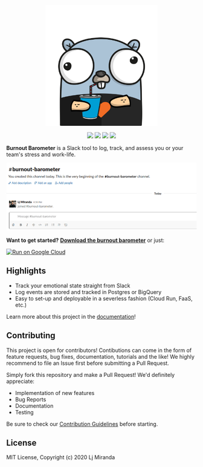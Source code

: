 <p align="center"><img alt="barometer-logo" src="docs/assets/gopher.png" height=320/></p>
<p align="center">
    <a href="https://dev.azure.com/ljvmiranda/ljvmiranda/_build/latest?definitionId=6&branchName=master"><img src="https://dev.azure.com/ljvmiranda/ljvmiranda/_apis/build/status/ljvmiranda921.burnout-barometer?branchName=master"></img></a>
    <a href="https://goreportcard.com/report/github.com/ljvmiranda921/burnout-barometer"><img src="https://goreportcard.com/badge/github.com/ljvmiranda921/burnout-barometer"></img></a>
    <a href="https://godoc.org/github.com/ljvmiranda921/burnout-barometer"><img src="https://godoc.org/github.com/ljvmiranda921/burnout-barometer?status.svg"></img></a>
    <a href="https://golangci.com"><img src="https://golangci.com/badges/github.com/ljvmiranda921/burnout-barometer.svg"></img></a>
</p>


**Burnout Barometer** is a Slack tool to log, track, and assess you or your
team's stress and work-life.

![](docs/assets/demo.gif)


**Want to get started?** [**Download the burnout barometer**](https://ljvmiranda921.github.io/burnout-barometer/download/) or just:

[![Run on Google Cloud](https://deploy.cloud.run/button.svg)](https://deploy.cloud.run?git_repo=https://github.com/ljvmiranda921/burnout-barometer.git)

## Highlights

* Track your emotional state straight from Slack
* Log events are stored and tracked in Postgres or BigQuery
* Easy to set-up and deployable in a severless fashion (Cloud Run, FaaS, etc.)

Learn more about this project in the
[documentation](ljvmiranda921.github.io/burnout-barometer/)!

## Contributing 

This project is open for contributors! Contibutions can come in the form of
feature requests, bug fixes, documentation, tutorials and the like! We highly
recommend to file an Issue first before submitting a Pull Request.

Simply fork this repository and make a Pull Request! We'd definitely appreciate:

- Implementation of new features
- Bug Reports
- Documentation
- Testing

Be sure to check our [Contribution
Guidelines](https://ljvmiranda921.github.io/burnout-barometer/contributing.html)
before starting.

## License

MIT License, Copyright (c) 2020 Lj Miranda


